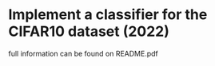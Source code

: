 # Implement a classifier for the CIFAR10 dataset (2022)

full information can be found on README.pdf
